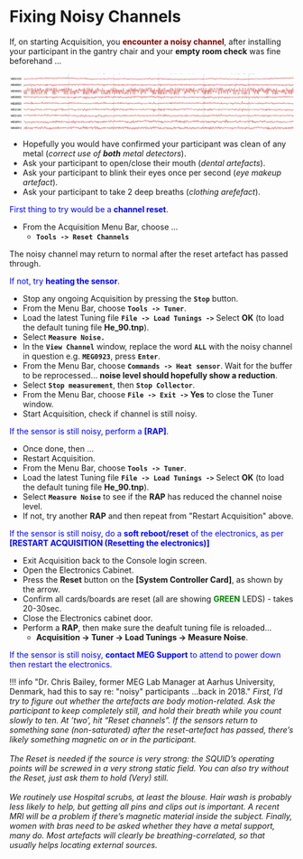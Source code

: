 # Fixing Noisy Channels

If, on starting Acquisition, you **<span style="color:maroon">encounter a noisy channel</span>**, after installing your participant in the gantry chair and your **empty room check** was fine beforehand ... <br />

![NoisyMEG0923](../../images/meg/NoisyMEG0923.jpg)
<br />


* Hopefully you would have confirmed your participant was clean of any metal (*correct use of* ***both*** *metal detectors*).
* Ask your participant to open/close their mouth (*dental artefacts*).
* Ask your participant to blink their eyes once per second (*eye makeup artefact*).
* Ask your participant to take 2 deep breaths (*clothing arefefact*).


<span style="color:blue">First thing to try would be a **channel reset**</span>.<br />

* From the Acquisition Menu Bar, choose ...
	* **`Tools -> Reset Channels`**

The noisy channel may return to normal after the reset artefact has passed through.

<span style="color:blue">If not, try **heating the sensor**.</span>

- Stop any ongoing Acquisition by pressing the **`Stop`** button.
- From the Menu Bar, choose **`Tools -> Tuner`**.
- Load the latest Tuning file **`File -> Load Tunings ->`** Select **OK** (to load the default tuning file **He_90.tnp**).
- Select **`Measure Noise.`**
- In the **`View Channel`** window, replace the word **`ALL`** with the noisy channel in question e.g. **`MEG0923`**, press **`Enter`**.
- From the Menu Bar, choose **`Commands -> Heat sensor`**. Wait for the buffer to be reprocessed... **noise level should hopefully show a reduction**.
- Select **`Stop measurement`**, then **`Stop Collector`**.
- From the Menu Bar, choose **`File -> Exit ->`** **Yes** to close the Tuner window.
- Start Acquisition, check if channel is still noisy.


<span style="color:blue">If the sensor is still noisy, perform a **[RAP]**</span>.

- Once done, then ...
- Restart Acquisition.
- From the Menu Bar, choose **`Tools -> Tuner`**.
- Load the latest Tuning file **`File -> Load Tunings ->`** Select **OK** (to load the default tuning file **He_90.tnp**).
- Select **`Measure Noise`** to see if the **RAP** has reduced the channel noise level.
- If not, try another **RAP** and then repeat from "Restart Acquisition" above.


<span style="color:blue">If the sensor is still noisy, do a **soft reboot/reset** of the electronics, as per **[RESTART ACQUISITION (Resetting the electronics)]**</span>

- Exit Acquisition back to the Console login screen. 
- Open the Electronics Cabinet.
- Press the **Reset** button on the **[System Controller Card]**, as shown by the arrow.
- Confirm all cards/boards are reset (all are showing <span style="color:green">**GREEN**</span> LEDS) - takes 20-30sec.
- Close the Electronics cabinet door.
- Perform a **RAP**, then make sure the deafult tuning file is reloaded...
	- **Acquisition -> Tuner -> Load Tunings -> Measure Noise**.


<span style="color:blue">If the sensor is still noisy, **contact MEG Support** to attend to power down then restart the electronics</span>.

!!! info "Dr. Chris Bailey, former MEG Lab Manager at Aarhus University, Denmark, had this to say re: "noisy" participants ...back in 2018."
	*First, I’d try to figure out whether the artefacts are body motion-related. Ask the participant to keep completely still, and hold their breath while you count slowly to ten. 
	At ’two’, hit “Reset channels”. If the sensors return to something sane (non-saturated) after the reset-artefact has passed, there’s likely something magnetic on or in the participant.<br /><br />
	The Reset is needed if the source is very strong: the SQUID’s operating points will be screwed in a very strong static field. You can also try without the Reset, just ask them to hold (Very) still.<br /><br />
	We routinely use Hospital scrubs, at least the blouse. Hair wash is probably less likely to help, but getting all pins and clips out is important. A recent MRI will be a problem if there’s magnetic material inside the subject. 
	Finally, women with bras need to be asked whether they have a metal support, many do. Most artefacts will clearly be breathing-correlated, so that usually helps locating external sources.*



